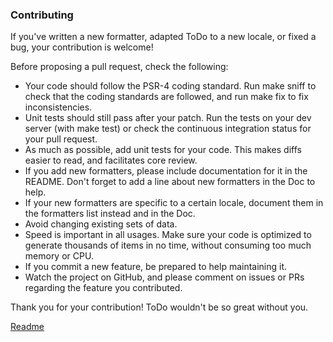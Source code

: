 ### Contributing
If you've written a new formatter, adapted ToDo to a new locale, or fixed a bug, your contribution is welcome!

Before proposing a pull request, check the following:

* Your code should follow the PSR-4 coding standard. Run make sniff to check that the coding standards are followed, and run make fix to fix inconsistencies.
* Unit tests should still pass after your patch. Run the tests on your dev server (with make test) or check the continuous integration status for your pull request.
* As much as possible, add unit tests for your code.
 This makes diffs easier to read, and facilitates core review.
* If you add new formatters, please include documentation for it in the README. Don't forget to add a line about new formatters in the  Doc to help.
* If your new formatters are specific to a certain locale, document them in the formatters list instead and in the Doc.
* Avoid changing existing sets of data.
* Speed is important in all usages. Make sure your code is optimized to generate thousands of  items in no time, without consuming too much memory or CPU.
* If you commit a new feature, be prepared to help maintaining it. 
* Watch the project on GitHub, and please comment on issues or PRs regarding the feature you contributed.

Thank you for your contribution! ToDo wouldn't be so great without you.

[Readme](https://github.com/Monsieur76/S8/blob/master/README.md)